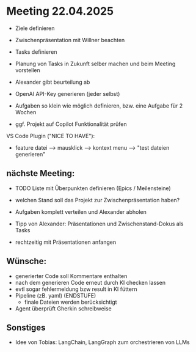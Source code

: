 # Meeting 22.04.2025

- Ziele definieren
- Zwischenpräsentation mit Willner beachten

- Tasks definieren
- Planung von Tasks in Zukunft selber machen und beim Meeting vorstellen
- Alexander gibt beurteilung ab

- OpenAI API-Key generieren (jeder selbst)
- Aufgaben so klein wie möglich definieren, bzw. eine Aufgabe für 2 Wochen

- ggf. Projekt auf Copilot Funktionalität prüfen

VS Code Plugin ("NICE TO HAVE"):
- feature datei --> mausklick --> kontext menu --> "test dateien generieren"

## nächste Meeting:
- TODO Liste mit Überpunkten definieren (Epics / Meilensteine)
- welchen Stand soll das Projekt zur Zwischenpräsentation haben?
- Aufgaben komplett verteilen und Alexander abholen


- Tipp von Alexander: Präsentationen und Zwischenstand-Dokus als Tasks
- rechtzeitig mit Präsentationen anfangen

## Wünsche: 
- generierter Code soll Kommentare enthalten
- nach dem generieren Code erneut durch KI checken lassen
- evtl sogar fehlermeldung bzw result in KI füttern
- Pipeline (zB. yaml) (ENDSTUFE)
  - finale Dateien werden berücksichtigt 
- Agent überprüft Gherkin schreibweise


## Sonstiges
- Idee von Tobias: LangChain, LangGraph zum orchestrieren von LLMs 